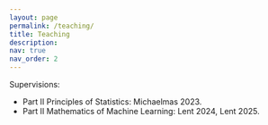 ```yaml
---
layout: page
permalink: /teaching/
title: Teaching
description: 
nav: true
nav_order: 2
---
```


Supervisions:
* Part II Principles of Statistics: Michaelmas 2023.
* Part II Mathematics of Machine Learning: Lent 2024, Lent 2025.
